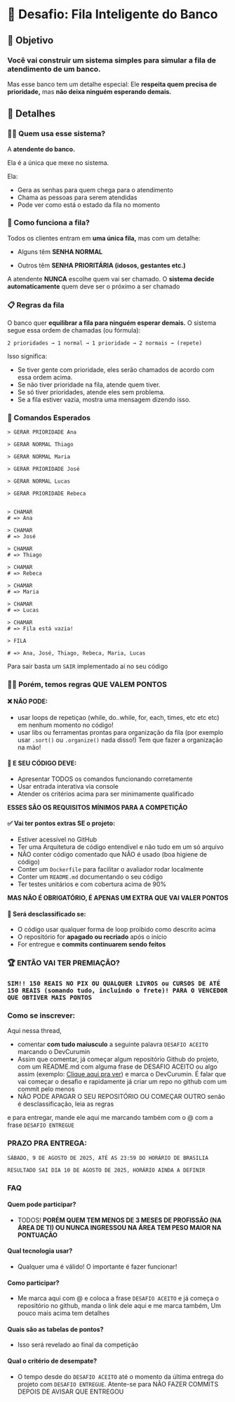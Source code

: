 # 🏦 Desafio: Fila Inteligente do Banco

## 🎯 Objetivo
### Você vai construir um sistema simples para simular a **fila de atendimento de um banco.**

Mas esse banco tem um detalhe especial:
Ele **respeita quem precisa de prioridade,** mas **não deixa ninguém esperando demais.**

## 🔎 Detalhes
### 👩‍💻 Quem usa esse sistema?
A **atendente do banco.**

Ela é a única que mexe no sistema.

Ela:
 - Gera as senhas para quem chega para o atendimento
 - Chama as pessoas para serem atendidas
 - Pode ver como está o estado da fila no momento

### 🧠 Como funciona a fila?
Todos os clientes entram em **uma única fila,** mas com um detalhe:

 - Alguns têm **SENHA NORMAL**

 - Outros têm **SENHA PRIORITÁRIA (idosos, gestantes etc.)**

A atendente **NUNCA** escolhe quem vai ser chamado.
O **sistema decide automaticamente** quem deve ser o próximo a ser chamado

### 📋 Regras da fila

O banco quer **equilibrar a fila para ninguém esperar demais.**
O sistema segue essa ordem de chamadas (ou fórmula):

```
2 prioridades → 1 normal → 1 prioridade → 2 normais → (repete)
```

Isso significa:
 - Se tiver gente com prioridade, eles serão chamados de acordo com essa ordem acima.
 - Se não tiver prioridade na fila, atende quem tiver.
 - Se só tiver prioridades, atende eles sem problema.
 - Se a fila estiver vazia, mostra uma mensagem dizendo isso.

### 💬 Comandos Esperados


```
> GERAR PRIORIDADE Ana

> GERAR NORMAL Thiago

> GERAR NORMAL Maria

> GERAR PRIORIDADE José

> GERAR NORMAL Lucas

> GERAR PRIORIDADE Rebeca

```

```

> CHAMAR
# => Ana

> CHAMAR
# => José

> CHAMAR
# => Thiago

> CHAMAR
# => Rebeca

> CHAMAR
# => Maria

> CHAMAR
# => Lucas

> CHAMAR
# => Fila está vazia!
```

```
> FILA

# => Ana, José, Thiago, Rebeca, Maria, Lucas
```

Para sair basta um `SAIR` implementado aí no seu código

### 🧑‍⚖️  Porém, temos regras QUE VALEM PONTOS
#### ❌ NÃO PODE:
- usar loops de repetiçao (while, do..while, for, each, times, etc etc etc) em nenhum momento no código!
- usar libs ou ferramentas prontas para organização da fila (por exemplo usar `.sort()` ou `.organize()` nada disso!) Tem que fazer a organização na mão!

#### 📌 E SEU CÓDIGO DEVE:
- Apresentar TODOS os comandos funcionando corretamente
- Usar entrada interativa via console
- Atender os critérios acima para ser minimamente qualificado

**ESSES SÃO OS REQUISITOS MÍNIMOS PARA A COMPETIÇÃO**

#### ✅ Vai ter pontos extras SE o projeto:
- Estiver acessível no GitHub
- Ter uma Arquitetura de código entendível e não tudo em um só arquivo
- NÃO conter código comentado que NÃO é usado (boa higiene de código)
- Conter um `Dockerfile` para facilitar o avaliador rodar localmente
- Conter um `README.md` documentando o seu código
- Ter testes unitários e com cobertura acima de 90%

**MAS NÃO É OBRIGATÓRIO, É APENAS UM EXTRA QUE VAI VALER PONTOS**

#### 🚫 Será desclassificado se:
- O código usar qualquer forma de loop proibido como descrito acima
- O repositório for **apagado ou recriado** após o início
- For entregue e **commits continuarem sendo feitos**

### 🏆 ENTÃO VAI TER PREMIAÇÃO?

### `SIM!! 150 REAIS NO PIX OU QUALQUER LIVROS ou CURSOS DE ATÉ 150 REAIS (somando tudo, incluindo o frete)! PARA O VENCEDOR QUE OBTIVER MAIS PONTOS`

### Como se inscrever:

Aqui nessa thread,
- comentar **com tudo maiusculo** a seguinte palavra
`DESAFIO ACEITO` marcando o DevCurumin
- Assim que comentar, já começar algum repositório Github do projeto, com um README.md com alguma frase de DESAFIO ACEITO ou algo assim (exemplo: [Clique aqui pra ver](https://github.com/thiagochirana/desafio-fila-inteligente)) e marca o DevCurumin. É falar que vai começar o desafio e rapidamente já criar um repo no github com um commit pelo menos
- NÃO PODE APAGAR O SEU REPOSITÓRIO OU COMEÇAR OUTRO senão é desclassificação, leia as regras

e para entregar, mande ele aqui me marcando também com o @ com a frase `DESAFIO ENTREGUE`

### PRAZO PRA ENTREGA:

`SÁBADO, 9 DE AGOSTO DE 2025, ATÉ AS 23:59 DO HORÁRIO DE BRASILIA`

`RESULTADO SAI DIA 10 DE AGOSTO DE 2025, HORÁRIO AINDA A DEFINIR`


### FAQ
#### Quem pode participar?
- TODOS! **PORÉM QUEM TEM MENOS DE 3 MESES DE PROFISSÃO (NA ÁREA DE TI) OU NUNCA INGRESSOU NA ÁREA TEM PESO MAIOR NA PONTUAÇÃO**

#### Qual tecnologia usar?
- Qualquer uma é válido! O importante é fazer funcionar!

#### Como participar?
- Me marca aqui com @ e coloca a frase `DESAFIO ACEITO` e já começa o repositório no github, manda o link dele aqui e me marca também, Um pouco mais acima tem detalhes

#### Quais são as tabelas de pontos?
- Isso será revelado ao final da competição

#### Qual o critério de desempate?
- O tempo desde do `DESAFIO ACEITO` até o momento da última entrega do projeto com `DESAFIO ENTREGUE`. Atente-se para NÂO FAZER COMMITS DEPOIS DE AVISAR QUE ENTREGOU
